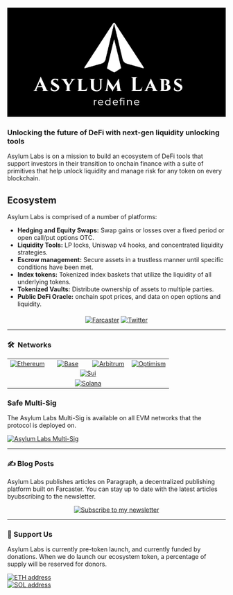 <p align="center"><img src="../assets/logo-banner.png" width="600" alt="Asylum Labs"></p>

### Unlocking the future of DeFi with next-gen liquidity unlocking tools

Asylum Labs is on a mission to build an ecosystem of DeFi tools that support investors in their transition to onchain finance with a suite of primitives that help unlock liquidity and manage risk for any token on every blockchain.

## Ecosystem

Asylum Labs is comprised of a number of platforms:

- **Hedging and Equity Swaps:** Swap gains or losses over a fixed period or open call/put options OTC.
- **Liquidity Tools:** LP locks, Uniswap v4 hooks, and concentrated liquidity strategies.
- **Escrow management:** Secure assets in a trustless manner until specific conditions have been met.
- **Index tokens:** Tokenized index baskets that utilize the liquidity of all underlying tokens.
- **Tokenized Vaults:** Distribute ownership of assets to multiple parties.
- **Public DeFi Oracle:** onchain spot prices, and data on open options and liquidity.

<p align="center" style="margin-top: 20px;">
<a href="https://warpcast.com/jonbray.eth"><img src="https://img.shields.io/badge/asylum_labs-FFFFFF.svg?logo=farcaster" alt="Farcaster"></a>
<a href="https://twitter.com/heyjonbray"><img src="https://img.shields.io/twitter/follow/asylum_defi" alt="Twitter"></a>
</p>

---

### 🛠 &nbsp;Networks

<p align="center">
<table style="border: none; margin: 0 auto;">
<tr>
<td width="25%" style="text-align: center;"><a href="https://ethereum.org/"><img src="https://img.shields.io/badge/-Ethereum-627EEA?logo=ethereum&logoColor=white" alt="Ethereum"></a></td>
<td width="25%" style="text-align: center;"><a href="https://base.org/"><img src="https://img.shields.io/badge/-Base-0052FF?logo=ethereum&logoColor=white" alt="Base"></a></td>
<td width="25%" style="text-align: center;"><a href="https://arbitrum.io/"><img src="https://img.shields.io/badge/-Arbitrum-2B323D?logo=ethereum&logoColor=white" alt="Arbitrum"></a></td>
<td width="25%" style="text-align: center;"><a href="https://www.optimism.io/"><img src="https://img.shields.io/badge/-Optimism-FF0420?logo=ethereum&logoColor=white" alt="Optimism"></a></td>
</tr>
<tr>
<td width="100%" style="text-align: center;" colspan="4"><a href="https://sui.io/"><img src="https://img.shields.io/badge/-Sui-6E7BF1?logo=sui&logoColor=white" alt="Sui"></a></td>
</tr>
<tr>
<td width="100%" style="text-align: center;" colspan="4"><a href="https://solana.com/"><img src="https://img.shields.io/badge/-Solana-9945FF?logo=solana&logoColor=white" alt="Solana"></a></td>
</tr>
</table>
</p>

### Safe Multi-Sig

The Asylum Labs Multi-Sig is available on all EVM networks that the protocol is deployed on.

<a href="https://rainbow.me/0xb706Dd084eAE9354Ce74b937E4e6788053fb4303"><img src="https://img.shields.io/badge/0xb706Dd084eAE9354Ce74b937E4e6788053fb4303-3C3C3D.svg?logo=ethereum" alt="Asylum Labs Multi-Sig"></a><br>

---

### ✍️ Blog Posts

Asylum Labs publishes articles on Paragraph, a decentralized publishing platform built on Farcaster. You can stay up to date with the latest articles byubscribing to the newsletter.

<p align="center">
<a href="https://paragraph.xyz/@jonbray/subscribe"><img src="https://img.shields.io/badge/SUBSCRIBE ON PARAGRAPH-855DCD?style=for-the-badge&logo=farcaster&logoColor=white" alt="Subscribe to my newsletter"></a>
</p>

---

### 🫙 Support Us

Asylum Labs is currently pre-token launch, and currently funded by donations. When we do launch our ecosystem token, a percentage of supply will be reserved for donors.

<p align="left">
<a href="assets/crypto/ethereum-address.svg"><img src="https://img.shields.io/badge/ETH-0x7e2F9dd040cF7B41a1AF9e4A24A0EDB04093dDa1-3C3C3D.svg?logo=ethereum" alt="ETH address"></a><br>
<a href="assets/crypto/solana-address.svg"><img src="https://img.shields.io/badge/SOL-CTxPz8M78gbcGTVW4toMACjahvoPYfnSGURhmfj1A1HR-9945FF.svg?logo=solana" alt="SOL address"></a>
</p>
